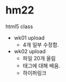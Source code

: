 # hm22
html5 class

- wk01 upload 
  - 4개 일부 수정함.
- wk02 upload
  - 파일 20개 올림
  - 태그에 대해 배움.
  - 하이퍼링크 
